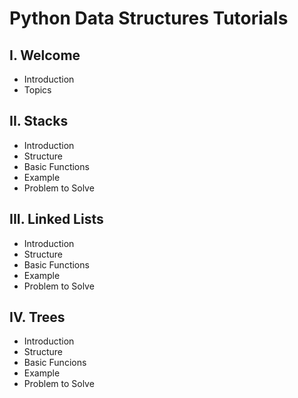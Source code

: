 # Python Data Structures Tutorials
## I. Welcome
* Introduction
* Topics
## II. Stacks
* Introduction
* Structure
* Basic Functions
* Example
* Problem to Solve
## III. Linked Lists
* Introduction
* Structure
* Basic Functions
* Example
* Problem to Solve
## IV. Trees
* Introduction
* Structure
* Basic Funcions
* Example
* Problem to Solve
